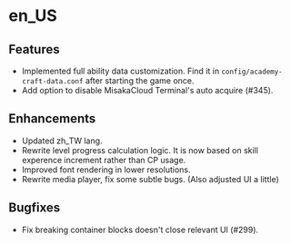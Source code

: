 
en_US
=====

## Features

* Implemented full ability data customization. Find it in `config/academy-craft-data.conf` after starting the game once.
* Add option to disable MisakaCloud Terminal's auto acquire (#345).

## Enhancements

* Updated zh_TW lang.
* Rewrite level progress calculation logic. It is now based on skill experence increment rather than CP usage.
* Improved font rendering in lower resolutions.
* Rewrite media player, fix some subtle bugs. (Also adjusted UI a little)

## Bugfixes

* Fix breaking container blocks doesn't close relevant UI (#299).


